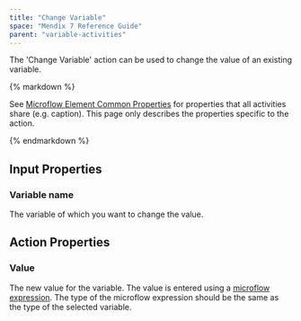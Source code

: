 ```yaml
---
title: "Change Variable"
space: "Mendix 7 Reference Guide"
parent: "variable-activities"
---
```



The 'Change Variable' action can be used to change the value of an existing variable.

<div class="alert alert-info">{% markdown %}

See [Microflow Element Common Properties](microflow-element-common-properties) for properties that all activities share (e.g. caption). This page only describes the properties specific to the action.

{% endmarkdown %}</div>

## Input Properties

### Variable name

The variable of which you want to change the value.

## Action Properties

### Value

The new value for the variable. The value is entered using a [microflow expression](microflow-expressions). The type of the microflow expression should be the same as the type of the selected variable.
